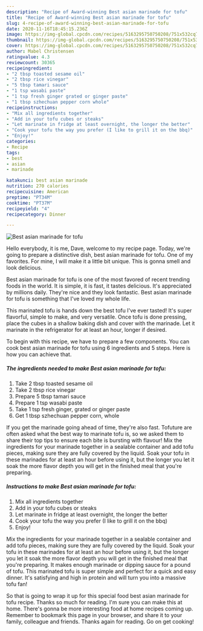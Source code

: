 ```yaml
---
description: "Recipe of Award-winning Best asian marinade for tofu"
title: "Recipe of Award-winning Best asian marinade for tofu"
slug: 4-recipe-of-award-winning-best-asian-marinade-for-tofu
date: 2020-11-16T18:45:15.236Z
image: https://img-global.cpcdn.com/recipes/5163295750750208/751x532cq70/best-asian-marinade-for-tofu-recipe-main-photo.jpg
thumbnail: https://img-global.cpcdn.com/recipes/5163295750750208/751x532cq70/best-asian-marinade-for-tofu-recipe-main-photo.jpg
cover: https://img-global.cpcdn.com/recipes/5163295750750208/751x532cq70/best-asian-marinade-for-tofu-recipe-main-photo.jpg
author: Mabel Christensen
ratingvalue: 4.3
reviewcount: 30365
recipeingredient:
- "2 tbsp toasted sesame oil"
- "2 tbsp rice vinegar"
- "5 tbsp tamari sauce"
- "1 tsp wasabi paste"
- "1 tsp fresh ginger grated or ginger paste"
- "1 tbsp szhechuan pepper corn whole"
recipeinstructions:
- "Mix all ingredients together"
- "Add in your tofu cubes or steaks"
- "Let marinate in fridge at least overnight, the longer the better"
- "Cook your tofu the way you prefer (I like to grill it on the bbq)"
- "Enjoy!"
categories:
- Recipe
tags:
- best
- asian
- marinade

katakunci: best asian marinade 
nutrition: 270 calories
recipecuisine: American
preptime: "PT34M"
cooktime: "PT37M"
recipeyield: "4"
recipecategory: Dinner

---
```



![Best asian marinade for tofu](https://img-global.cpcdn.com/recipes/5163295750750208/751x532cq70/best-asian-marinade-for-tofu-recipe-main-photo.jpg)

Hello everybody, it is me, Dave, welcome to my recipe page. Today, we're going to prepare a distinctive dish, best asian marinade for tofu. One of my favorites. For mine, I will make it a little bit unique. This is gonna smell and look delicious.

Best asian marinade for tofu is one of the most favored of recent trending foods in the world. It is simple, it is fast, it tastes delicious. It's appreciated by millions daily. They're nice and they look fantastic. Best asian marinade for tofu is something that I've loved my whole life.

This marinated tofu is hands down the best tofu I&#39;ve ever tasted! It&#39;s super flavorful, simple to make, and very versatile. Once tofu is done pressing, place the cubes in a shallow baking dish and cover with the marinade. Let it marinate in the refrigerator for at least an hour, longer if desired.


To begin with this recipe, we have to prepare a few components. You can cook best asian marinade for tofu using 6 ingredients and 5 steps. Here is how you can achieve that.

<!--inarticleads1-->

##### The ingredients needed to make Best asian marinade for tofu:

1. Take 2 tbsp toasted sesame oil
1. Take 2 tbsp rice vinegar
1. Prepare 5 tbsp tamari sauce
1. Prepare 1 tsp wasabi paste
1. Take 1 tsp fresh ginger, grated or ginger paste
1. Get 1 tbsp szhechuan pepper corn, whole


If you get the marinade going ahead of time, they&#39;re also fast. Tofuture are often asked what the best way to marinate tofu is, so we asked them to share their top tips to ensure each bite is bursting with flavour! Mix the ingredients for your marinade together in a sealable container and add tofu pieces, making sure they are fully covered by the liquid. Soak your tofu in these marinades for at least an hour before using it, but the longer you let it soak the more flavor depth you will get in the finished meal that you&#39;re preparing. 

<!--inarticleads2-->

##### Instructions to make Best asian marinade for tofu:

1. Mix all ingredients together
1. Add in your tofu cubes or steaks
1. Let marinate in fridge at least overnight, the longer the better
1. Cook your tofu the way you prefer (I like to grill it on the bbq)
1. Enjoy!


Mix the ingredients for your marinade together in a sealable container and add tofu pieces, making sure they are fully covered by the liquid. Soak your tofu in these marinades for at least an hour before using it, but the longer you let it soak the more flavor depth you will get in the finished meal that you&#39;re preparing. It makes enough marinade or dipping sauce for a pound of tofu. This marinated tofu is super simple and perfect for a quick and easy dinner. It&#39;s satisfying and high in protein and will turn you into a massive tofu fan! 

So that is going to wrap it up for this special food best asian marinade for tofu recipe. Thanks so much for reading. I'm sure you can make this at home. There's gonna be more interesting food at home recipes coming up. Remember to bookmark this page in your browser, and share it to your family, colleague and friends. Thanks again for reading. Go on get cooking!

